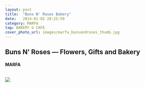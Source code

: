```yaml
---
layout: post
title:  "Buns N' Roses Bakery"
date:   2014-01-02 20:25:59
category: MARFA
tag: BAKERY & CAFE
cover_photo_url: images/marfa_bunsandroses_thumb.jpg
---
```


<div class="section-title">
	<h2>Buns N' Roses — Flowers, Gifts and Bakery</h2>
  	<h4>MARFA</h4>
  	<div class="divider-border"></div>
</div> 
<div class="column small-6">
    <p>
    </p>
<div class="column small-6">
    <img src="{{ "/images/marfa_bunsandroses_large.jpg" | prepend: site.baseurl }}">
</div>   

